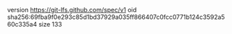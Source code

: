 version https://git-lfs.github.com/spec/v1
oid sha256:69fba9f0e293c85d1bd37929a035ff866407c0fcc0771b124c3592a560c335a4
size 133

